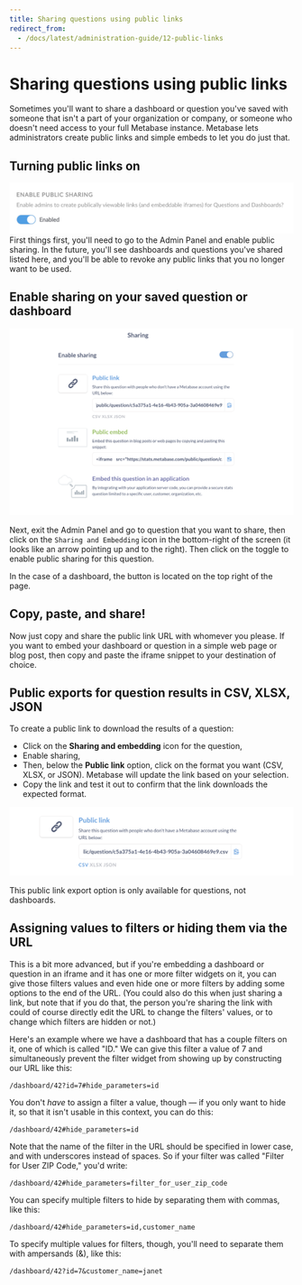 ```yaml
---
title: Sharing questions using public links
redirect_from:
  - /docs/latest/administration-guide/12-public-links
---
```


# Sharing questions using public links

Sometimes you'll want to share a dashboard or question you've saved with someone that isn't a part of your organization or company, or someone who doesn't need access to your full Metabase instance. Metabase lets administrators create public links and simple embeds to let you do just that.

## Turning public links on

![Enable public sharing](./images/enable-public-sharing.png)
First things first, you'll need to go to the Admin Panel and enable public sharing. In the future, you'll see dashboards and questions you've shared listed here, and you'll be able to revoke any public links that you no longer want to be used.

## Enable sharing on your saved question or dashboard

![Enable sharing](./images/enable-links.png)

Next, exit the Admin Panel and go to question that you want to share, then click on the `Sharing and Embedding` icon in the bottom-right of the screen (it looks like an arrow pointing up and to the right). Then click on the toggle to enable public sharing for this question.

In the case of a dashboard, the button is located on the top right of the page.

## Copy, paste, and share!

Now just copy and share the public link URL with whomever you please. If you want to embed your dashboard or question in a simple web page or blog post, then copy and paste the iframe snippet to your destination of choice.

## Public exports for question results in CSV, XLSX, JSON

To create a public link to download the results of a question:

- Click on the **Sharing and embedding** icon for the question,
- Enable sharing,
- Then, below the **Public link** option, click on the format you want (CSV, XLSX, or JSON). Metabase will update the link based on your selection.
- Copy the link and test it out to confirm that the link downloads the expected format.

![Public export](./images/public-export.png)

This public link export option is only available for questions, not dashboards.

## Assigning values to filters or hiding them via the URL

This is a bit more advanced, but if you're embedding a dashboard or question in an iframe and it has one or more filter widgets on it, you can give those filters values and even hide one or more filters by adding some options to the end of the URL. (You could also do this when just sharing a link, but note that if you do that, the person you're sharing the link with could of course directly edit the URL to change the filters' values, or to change which filters are hidden or not.)

Here's an example where we have a dashboard that has a couple filters on it, one of which is called "ID." We can give this filter a value of 7 and simultaneously prevent the filter widget from showing up by constructing our URL like this:

```
/dashboard/42?id=7#hide_parameters=id
```

You don't _have_ to assign a filter a value, though — if you only want to hide it, so that it isn't usable in this context, you can do this:

```
/dashboard/42#hide_parameters=id
```

Note that the name of the filter in the URL should be specified in lower case, and with underscores instead of spaces. So if your filter was called "Filter for User ZIP Code," you'd write:

```
/dashboard/42#hide_parameters=filter_for_user_zip_code
```

You can specify multiple filters to hide by separating them with commas, like this:

```
/dashboard/42#hide_parameters=id,customer_name
```

To specify multiple values for filters, though, you'll need to separate them with ampersands (&), like this:

```
/dashboard/42?id=7&customer_name=janet
```
